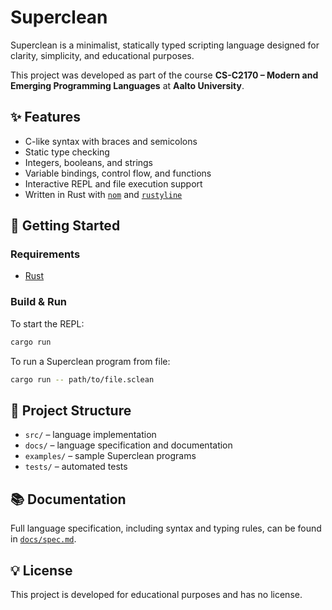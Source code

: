 # Superclean

Superclean is a minimalist, statically typed scripting language designed for clarity, simplicity, and educational purposes.

This project was developed as part of the course **CS-C2170 – Modern and Emerging Programming Languages** at **Aalto University**.

## ✨ Features

- C-like syntax with braces and semicolons
- Static type checking
- Integers, booleans, and strings
- Variable bindings, control flow, and functions
- Interactive REPL and file execution support
- Written in Rust with [`nom`](https://docs.rs/nom) and [`rustyline`](https://docs.rs/rustyline)

## 🚀 Getting Started

### Requirements

- [Rust](https://www.rust-lang.org/tools/install)

### Build & Run

To start the REPL:

```bash
cargo run
```

To run a Superclean program from file:

```bash
cargo run -- path/to/file.sclean
```

## 📄 Project Structure

- `src/` – language implementation
- `docs/` – language specification and documentation
- `examples/` – sample Superclean programs
- `tests/` – automated tests

## 📚 Documentation

Full language specification, including syntax and typing rules, can be found in [`docs/spec.md`](docs/spec.md).

## 💡 License

This project is developed for educational purposes and has no license.
